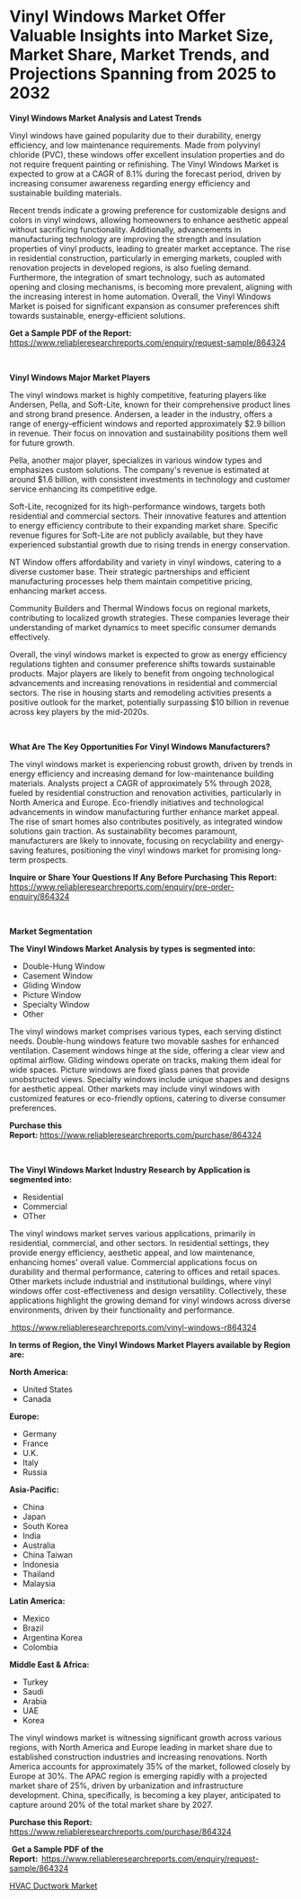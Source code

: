 <p><h1>Vinyl Windows Market Offer Valuable Insights into Market Size, Market Share, Market Trends, and Projections Spanning from 2025 to 2032</h1></p><p><strong>Vinyl Windows Market Analysis and Latest Trends</strong></p>
<p><p>Vinyl windows have gained popularity due to their durability, energy efficiency, and low maintenance requirements. Made from polyvinyl chloride (PVC), these windows offer excellent insulation properties and do not require frequent painting or refinishing. The Vinyl Windows Market is expected to grow at a CAGR of 8.1% during the forecast period, driven by increasing consumer awareness regarding energy efficiency and sustainable building materials.</p><p>Recent trends indicate a growing preference for customizable designs and colors in vinyl windows, allowing homeowners to enhance aesthetic appeal without sacrificing functionality. Additionally, advancements in manufacturing technology are improving the strength and insulation properties of vinyl products, leading to greater market acceptance. The rise in residential construction, particularly in emerging markets, coupled with renovation projects in developed regions, is also fueling demand. Furthermore, the integration of smart technology, such as automated opening and closing mechanisms, is becoming more prevalent, aligning with the increasing interest in home automation. Overall, the Vinyl Windows Market is poised for significant expansion as consumer preferences shift towards sustainable, energy-efficient solutions.</p></p>
<p><strong>Get a Sample PDF of the Report:&nbsp;</strong> <a href="https://www.reliableresearchreports.com/enquiry/request-sample/864324?utm_campaign=2187&utm_medium=2&utm_source=Github&utm_content=ia&utm_term=08022025&utm_id=vinyl-windows">https://www.reliableresearchreports.com/enquiry/request-sample/864324</a></p>
<p>&nbsp;</p>
<p><strong>Vinyl Windows Major Market Players</strong></p>
<p><p>The vinyl windows market is highly competitive, featuring players like Andersen, Pella, and Soft-Lite, known for their comprehensive product lines and strong brand presence. Andersen, a leader in the industry, offers a range of energy-efficient windows and reported approximately $2.9 billion in revenue. Their focus on innovation and sustainability positions them well for future growth. </p><p>Pella, another major player, specializes in various window types and emphasizes custom solutions. The company's revenue is estimated at around $1.6 billion, with consistent investments in technology and customer service enhancing its competitive edge.</p><p>Soft-Lite, recognized for its high-performance windows, targets both residential and commercial sectors. Their innovative features and attention to energy efficiency contribute to their expanding market share. Specific revenue figures for Soft-Lite are not publicly available, but they have experienced substantial growth due to rising trends in energy conservation.</p><p>NT Window offers affordability and variety in vinyl windows, catering to a diverse customer base. Their strategic partnerships and efficient manufacturing processes help them maintain competitive pricing, enhancing market access.</p><p>Community Builders and Thermal Windows focus on regional markets, contributing to localized growth strategies. These companies leverage their understanding of market dynamics to meet specific consumer demands effectively.</p><p>Overall, the vinyl windows market is expected to grow as energy efficiency regulations tighten and consumer preference shifts towards sustainable products. Major players are likely to benefit from ongoing technological advancements and increasing renovations in residential and commercial sectors. The rise in housing starts and remodeling activities presents a positive outlook for the market, potentially surpassing $10 billion in revenue across key players by the mid-2020s.</p></p>
<p>&nbsp;</p>
<p><strong>What Are The Key Opportunities For Vinyl Windows Manufacturers?</strong></p>
<p><p>The vinyl windows market is experiencing robust growth, driven by trends in energy efficiency and increasing demand for low-maintenance building materials. Analysts project a CAGR of approximately 5% through 2028, fueled by residential construction and renovation activities, particularly in North America and Europe. Eco-friendly initiatives and technological advancements in window manufacturing further enhance market appeal. The rise of smart homes also contributes positively, as integrated window solutions gain traction. As sustainability becomes paramount, manufacturers are likely to innovate, focusing on recyclability and energy-saving features, positioning the vinyl windows market for promising long-term prospects.</p></p>
<p><strong>Inquire or Share Your Questions If Any Before Purchasing This Report:</strong> <a href="https://www.reliableresearchreports.com/enquiry/pre-order-enquiry/864324?utm_campaign=2187&utm_medium=2&utm_source=Github&utm_content=ia&utm_term=08022025&utm_id=vinyl-windows">https://www.reliableresearchreports.com/enquiry/pre-order-enquiry/864324</a></p>
<p>&nbsp;</p>
<p><strong>Market Segmentation</strong></p>
<p><strong>The Vinyl Windows Market Analysis by types is segmented into:</strong></p>
<p><ul><li>Double-Hung Window</li><li>Casement Window</li><li>Gliding Window</li><li>Picture Window</li><li>Specialty Window</li><li>Other</li></ul></p>
<p><p>The vinyl windows market comprises various types, each serving distinct needs. Double-hung windows feature two movable sashes for enhanced ventilation. Casement windows hinge at the side, offering a clear view and optimal airflow. Gliding windows operate on tracks, making them ideal for wide spaces. Picture windows are fixed glass panes that provide unobstructed views. Specialty windows include unique shapes and designs for aesthetic appeal. Other markets may include vinyl windows with customized features or eco-friendly options, catering to diverse consumer preferences.</p></p>
<p><strong>Purchase this Report:&nbsp;</strong><a href="https://www.reliableresearchreports.com/purchase/864324?utm_campaign=2187&utm_medium=2&utm_source=Github&utm_content=ia&utm_term=08022025&utm_id=vinyl-windows">https://www.reliableresearchreports.com/purchase/864324</a></p>
<p>&nbsp;</p>
<p><strong>The Vinyl Windows Market Industry Research by Application is segmented into:</strong></p>
<p><ul><li>Residential</li><li>Commercial</li><li>OTher</li></ul></p>
<p><p>The vinyl windows market serves various applications, primarily in residential, commercial, and other sectors. In residential settings, they provide energy efficiency, aesthetic appeal, and low maintenance, enhancing homes' overall value. Commercial applications focus on durability and thermal performance, catering to offices and retail spaces. Other markets include industrial and institutional buildings, where vinyl windows offer cost-effectiveness and design versatility. Collectively, these applications highlight the growing demand for vinyl windows across diverse environments, driven by their functionality and performance.</p></p>
<p><a href="https://www.reliableresearchreports.com/vinyl-windows-r864324?utm_campaign=2187&utm_medium=2&utm_source=Github&utm_content=ia&utm_term=08022025&utm_id=vinyl-windows">&nbsp;https://www.reliableresearchreports.com/vinyl-windows-r864324</a></p>
<p><strong>In terms of Region, the Vinyl Windows Market Players available by Region are:</strong></p>
<p>
    <p> <strong> North America: </strong>
        <ul>
            <li>United States</li>
            <li>Canada</li>
        </ul>
        </p> 
    <p> <strong> Europe: </strong>
        <ul>
            <li>Germany</li>
            <li>France</li>
            <li>U.K.</li>
            <li>Italy</li>
            <li>Russia</li>
        </ul>
        </p> 
    <p> <strong> Asia-Pacific: </strong>
        <ul>
            <li>China</li>
            <li>Japan</li>
            <li>South Korea</li>
            <li>India</li>
            <li>Australia</li>
            <li>China Taiwan</li>
            <li>Indonesia</li>
            <li>Thailand</li>
            <li>Malaysia</li>
        </ul>
        </p> 
    <p> <strong> Latin America: </strong>
        <ul>
            <li>Mexico</li>
            <li>Brazil</li>
            <li>Argentina Korea</li>
            <li>Colombia</li>
        </ul>
        </p> 
    <p> <strong> Middle East & Africa: </strong>
        <ul>
            <li>Turkey</li>
            <li>Saudi</li>
            <li>Arabia</li>
            <li>UAE</li>
            <li>Korea</li>
        </ul>
    </p>
    </p>
<p><p>The vinyl windows market is witnessing significant growth across various regions, with North America and Europe leading in market share due to established construction industries and increasing renovations. North America accounts for approximately 35% of the market, followed closely by Europe at 30%. The APAC region is emerging rapidly with a projected market share of 25%, driven by urbanization and infrastructure development. China, specifically, is becoming a key player, anticipated to capture around 20% of the total market share by 2027.</p></p>
<p><strong>Purchase this Report: </strong><a href="https://www.reliableresearchreports.com/purchase/864324?utm_campaign=2187&utm_medium=2&utm_source=Github&utm_content=ia&utm_term=08022025&utm_id=vinyl-windows">https://www.reliableresearchreports.com/purchase/864324</a></p>
<p>&nbsp;<strong>Get a Sample PDF of the Report:&nbsp;&nbsp;</strong><a href="https://www.reliableresearchreports.com/enquiry/request-sample/864324?utm_campaign=2187&utm_medium=2&utm_source=Github&utm_content=ia&utm_term=08022025&utm_id=vinyl-windows">https://www.reliableresearchreports.com/enquiry/request-sample/864324</a></p>
<p><strong></strong></p>
<p><p><a href="https://github.com/sca704osol/Market-Research-Report-List-1/blob/main/hvac-ductwork-market.md?utm_campaign=2187&utm_medium=2&utm_source=Github&utm_content=ia&utm_term=08022025&utm_id=vinyl-windows">HVAC Ductwork Market</a></p></p>
